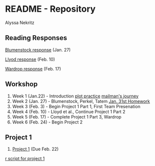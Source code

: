 # README - Repository
Alyssa Nekritz



## Reading Responses
[Blumenstock response](https://alyssanekk.github.io/index/blumenstock) (Jan. 27)

[Llyod response](https://alyssanekk.github.io/index/lloyd) (Feb. 10)

[Wardrop response](https://alyssanekk.github.io/index/wardrop) (Feb. 17)

## Workshop

1. Week 1 (Jan.22) - Introduction
[plot practice](https://github.com/alyssanekk/index/plot2)
[mailman's journey](https://github.com/alyssanekk/index/mailman's%20journey)
2. Week 2 (Jan. 27) - Blumenstock, Perkel, Tatem
[Jan. 31st Homework](https://github.com/alyssanekk/index/homework%20jan31)
3. Week 3 (Feb. 3) - Begin Project 1 Part 1, First Team Presenation
4. Week 4 (Feb. 10) - Lloyd et al., Continue Project 1 Part 2
5. Week 5 (Feb. 17) - Complete Project 1 Part 3, Wardrop
6. Week 6 (Feb. 24) - Begin Project 2


## Project 1

1. [Project 1](https://alyssanekk.github.io/index/project1) (Due Feb. 22)

[r script for project 1](project1.R)
